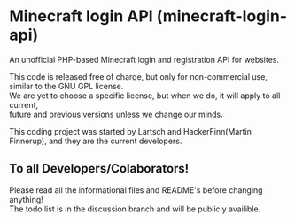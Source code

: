 Minecraft login API (minecraft-login-api)
===================

An unofficial PHP-based Minecraft login and registration API for websites.  
  
This code is released free of charge, but only for non-commercial use, similar to the GNU GPL license.  
We are yet to choose a specific license, but when we do, it will apply to all current,  
future and previous versions unless we change our minds.  
  
This coding project was started by Lartsch and HackerFinn(Martin Finnerup), and they are the current developers.  
  
  
  
To all Developers/Colaborators!  
-------------------------------
Please read all the informational files and README's before changing anything!  
The todo list is in the discussion branch and will be publicly availible.  